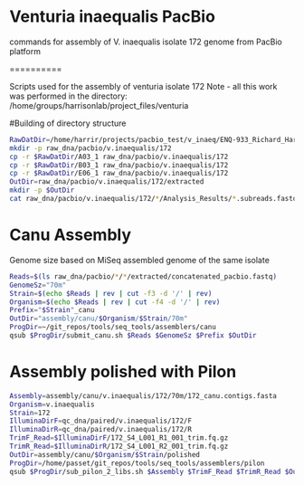 # Venturia inaequalis PacBio
commands for assembly of V. inaequalis isolate 172 genome from PacBio platform

==========

Scripts used for the assembly of venturia isolate 172 
Note - all this work was performed in the directory:
/home/groups/harrisonlab/project_files/venturia


#Building of directory structure

```bash
RawDatDir=/home/harrir/projects/pacbio_test/v_inaeq/ENQ-933_Richard_Harrison_EMR.RH_PPBFX-340_S6_05-172
mkdir -p raw_dna/pacbio/v.inaequalis/172
cp -r $RawDatDir/A03_1 raw_dna/pacbio/v.inaequalis/172
cp -r $RawDatDir/B03_1 raw_dna/pacbio/v.inaequalis/172
cp -r $RawDatDir/E06_1 raw_dna/pacbio/v.inaequalis/172
OutDir=raw_dna/pacbio/v.inaequalis/172/extracted
mkdir -p $OutDir
cat raw_dna/pacbio/v.inaequalis/172/*/Analysis_Results/*.subreads.fastq > $OutDir/concatenated_pacbio.fastq
```
# Canu Assembly

Genome size based on MiSeq assembled genome of the same isolate

```bash
Reads=$(ls raw_dna/pacbio/*/*/extracted/concatenated_pacbio.fastq)
GenomeSz="70m"
Strain=$(echo $Reads | rev | cut -f3 -d '/' | rev)
Organism=$(echo $Reads | rev | cut -f4 -d '/' | rev)
Prefix="$Strain"_canu
OutDir="assembly/canu/$Organism/$Strain/70m"
ProgDir=~/git_repos/tools/seq_tools/assemblers/canu
qsub $ProgDir/submit_canu.sh $Reads $GenomeSz $Prefix $OutDir
```


# Assembly polished with Pilon

```bash
Assembly=assembly/canu/v.inaequalis/172/70m/172_canu.contigs.fasta
Organism=v.inaequalis
Strain=172
IlluminaDirF=qc_dna/paired/v.inaequalis/172/F
IlluminaDirR=qc_dna/paired/v.inaequalis/172/R
TrimF_Read=$IlluminaDirF/172_S4_L001_R1_001_trim.fq.gz
TrimR_Read=$IlluminaDirR/172_S4_L001_R2_001_trim.fq.gz
OutDir=assembly/canu/$Organism/$Strain/polished
ProgDir=/home/passet/git_repos/tools/seq_tools/assemblers/pilon
qsub $ProgDir/sub_pilon_2_libs.sh $Assembly $TrimF_Read $TrimR_Read $OutDir
```

<!--
#Spades Assembly

```bash
for PacBioDat in $(ls raw_dna/pacbio/*/*/extracted/concatenated_pacbio.fastq)
do
    Organism=$(echo $PacBioDat | rev | cut -f4 -d '/' | rev)
    Strain=$(echo $PacBioDat | rev | cut -f3 -d '/' | rev)
    IlluminaDir=$(ls -d qc_dna/paired/$Organism/$Strain)
    TrimF_Read=$(ls $IlluminaDir/F/172_S4_L001_R1_001_trim.fq.gz)
    TrimR_Read=$(ls $IlluminaDir/R/172_S4_L001_R2_001_trim.fq.gz)
    OutDir=assembly/spades_pacbio/$Organism/"$Strain"
    echo $TrimF_Read
    echo $TrimR_Read
    ProgDir=/home/passet/git_repos/tools/seq_tools/assemblers/spades/multiple_libraries
    qsub $ProgDir/subSpades_2lib_pacbio.sh $PacBioDat $TrimF_Read $TrimR_Read $OutDir 50
done
```
# Filter out contigs <500bp

```bash
Contigs=assembly/spades_pacbio/v.inaequalis/172/contigs.fasta
AssemblyDir=$(dirname $Contigs)
mkdir $AssemblyDir/filtered_contigs
FilterDir=/home/passet/git_repos/tools/seq_tools/assemblers/abyss
$FilterDir/filter_abyss_contigs.py $Contigs 500 > $AssemblyDir/filtered_contigs/contigs_min_500bp.fasta
```

#Merge Canu and spades assembly

```bash
for PacBioAssembly in $(ls assembly/canu/*/*/polished/pilon.fasta)
do
    Organism=v.inaequalis
    Strain=172
    HybridAssembly=$(ls assembly/spades_pacbio/$Organism/$Strain/contigs.fasta)
    OutDir=assembly/merged_canu_spades/$Organism/$Strain
    ProgDir=/home/passet/git_repos/tools/seq_tools/assemblers/quickmerge
    echo $HybridAssembly
    qsub $ProgDir/sub_quickmerge.sh $PacBioAssembly $HybridAssembly $OutDir
done
```

Polished merged assembly using Pilon

```bash
for Assembly in $(ls assembly/merged_canu_spades/v.inaequlais/172/70m/merged.fasta)
do
    Organism=v.inaequlais
    Strain=172
    Reads=$(echo $Assembly | rev | cut -f2 -d '/' | rev)
    IlluminaDirF=qc_dna/paired/v.inaequlais/172/F
    IlluminaDirR=qc_dna/paired/v.inaequalis/172/R
    TrimF_Read=$(ls $IlluminaDir/F/172_S4_L001_R1_001_trim.fq.gz)
    TrimR_Read=$(ls $IlluminaDir/R/172_S4_L001_R2_001_trim.fq.gz)
    OutDir=assembly/merged_canu_spades/$Organism/$Strain/polished/70m
    ProgDir=/home/passet/git_repos/tools/seq_tools/assemblers/pilon
    qsub $ProgDir/sub_pilon_2_libs.sh $Assembly $TrimF_Read $TrimR_Read $OutDir
done
```

Contigs renamed in accordance with ncbi recommendations

```bash
ProgDir=/home/passet/git_repos/tools/seq_tools/assemblers/assembly_qc/remove_contaminants
touch tmp.csv
for Assembly in $(ls assembly/merged_canu_spades/v.inaequalis/172/polished/70m/pilon.fasta)
do
    Organism=v.inaequalis
    Strain=172
    OutDir=assembly/merged_canu_spades/$Organism/$Strain/70m/filtered_contigs
    mkdir -p $OutDir
    $ProgDir/remove_contaminants.py --inp $Assembly --out $OutDir/"$Strain"_contigs_renamed.fasta --coord_file tmp.csv
done
rm tmp.csv
```

# Assembly stats collected using quast

```bash
ProgDir=/home/passet/git_repos/tools/seq_tools/assemblers/assembly_qc/quast
for Assembly in $(ls assembly/merged_canu_spades/v.inaequalis/172/polished/70m/pilon.fasta)
do
    Organism=v.inaequalis
    Strain=172
    OutDir=$(dirname $Assembly)
    qsub $ProgDir/sub_quast.sh $Assembly $OutDir
done
```
-->